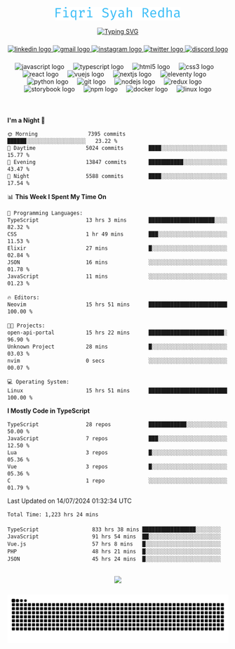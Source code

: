 <p align="center">
  <img src="./assets/name.svg" height="30" alt="Fiqri Syah Redha" />
</p>

<p align="center">
  <a href="https://git.io/typing-svg"><img src="https://readme-typing-svg.demolab.com?font=Fira+Code&pause=1000&center=true&vCenter=true&random=false&width=435&lines=Mid-Level+Frontend+Engineer;2%2B+years+experience;Always+learning+new+things" alt="Typing SVG" /></a>
</p>

###

<div align="center">
  <a href="https://www.linkedin.com/in/fiqrisyahredha" target="_blank">
    <img src="https://img.shields.io/static/v1?message=LinkedIn&logo=linkedin&label=&color=0077B5&logoColor=white&labelColor=&style=for-the-badge" height="25" alt="linkedin logo"  />
  </a>
  <a href="mailto:fiqrisyahredha@gmail.com" target="_blank">
    <img src="https://img.shields.io/static/v1?message=Gmail&logo=gmail&label=&color=D14836&logoColor=white&labelColor=&style=for-the-badge" height="25" alt="gmail logo"  />
  </a>
  <a href="https://instagram.com/fiqrisyahredha" target="_blank">
    <img src="https://img.shields.io/static/v1?message=Instagram&logo=instagram&label=&color=E4405F&logoColor=white&labelColor=&style=for-the-badge" height="25" alt="instagram logo"  />
  </a>
  <a href="https://twitter.com/fiqrisyahredha" target="_blank">
    <img src="https://img.shields.io/static/v1?message=Twitter&logo=twitter&label=&color=1DA1F2&logoColor=white&labelColor=&style=for-the-badge" height="25" alt="twitter logo"  />
  </a>
  <a href="https://discordapp.com/users/484183499050582027" target="_blank">
    <img src="https://img.shields.io/static/v1?message=Discord&logo=discord&label=&color=7289DA&logoColor=white&labelColor=&style=for-the-badge" height="25" alt="discord logo"  />
  </a>
</div>

###

<div align="center">
  <img src="https://cdn.jsdelivr.net/gh/devicons/devicon/icons/javascript/javascript-original.svg" height="32" alt="javascript logo"  />
  <img width="12" />
  <img src="https://cdn.jsdelivr.net/gh/devicons/devicon/icons/typescript/typescript-original.svg" height="32" alt="typescript logo"  />
  <img width="12" />
  <img src="https://cdn.jsdelivr.net/gh/devicons/devicon/icons/html5/html5-original.svg" height="32" alt="html5 logo"  />
  <img width="12" />
  <img src="https://cdn.jsdelivr.net/gh/devicons/devicon/icons/css3/css3-original.svg" height="32" alt="css3 logo"  />
  <img width="12" />
  <img src="https://cdn.jsdelivr.net/gh/devicons/devicon/icons/react/react-original.svg" height="32" alt="react logo"  />
  <img width="12" />
  <img src="https://cdn.jsdelivr.net/gh/devicons/devicon/icons/vuejs/vuejs-original.svg" height="32" alt="vuejs logo"  />
  <img width="12" />
  <img src="https://cdn.jsdelivr.net/gh/devicons/devicon/icons/nextjs/nextjs-original.svg" height="32" alt="nextjs logo"  />
  <img width="12" />
  <img src="https://cdn.jsdelivr.net/gh/devicons/devicon/icons/eleventy/eleventy-original.svg" height="32" alt="eleventy logo"  />
  <img width="12" />
  <img src="https://cdn.jsdelivr.net/gh/devicons/devicon/icons/python/python-original.svg" height="32" alt="python logo"  />
  <img width="12" />
  <img src="https://cdn.jsdelivr.net/gh/devicons/devicon/icons/git/git-original.svg" height="32" alt="git logo"  />
  <img width="12" />
  <img src="https://cdn.jsdelivr.net/gh/devicons/devicon/icons/nodejs/nodejs-original.svg" height="32" alt="nodejs logo"  />
  <img width="12" />
  <img src="https://cdn.jsdelivr.net/gh/devicons/devicon/icons/redux/redux-original.svg" height="32" alt="redux logo"  />
  <img width="12" />
  <img src="https://cdn.jsdelivr.net/gh/devicons/devicon/icons/storybook/storybook-original.svg" height="32" alt="storybook logo"  />
  <img width="12" />
  <img src="https://cdn.jsdelivr.net/gh/devicons/devicon/icons/npm/npm-original-wordmark.svg" height="32" alt="npm logo"  />
  <img width="12" />
  <img src="https://cdn.jsdelivr.net/gh/devicons/devicon/icons/docker/docker-original.svg" height="32" alt="docker logo"  />
  <img width="12" />
  <img src="https://cdn.jsdelivr.net/gh/devicons/devicon/icons/linux/linux-original.svg" height="32" alt="linux logo"  />
</div>

###

<br clear="both">

<!--START_SECTION:waka1-->
**I'm a Night 🦉** 

```text
🌞 Morning                7395 commits        ██████░░░░░░░░░░░░░░░░░░░   23.22 % 
🌆 Daytime                5024 commits        ████░░░░░░░░░░░░░░░░░░░░░   15.77 % 
🌃 Evening                13847 commits       ███████████░░░░░░░░░░░░░░   43.47 % 
🌙 Night                  5588 commits        ████░░░░░░░░░░░░░░░░░░░░░   17.54 % 
```


📊 **This Week I Spent My Time On** 

```text
💬 Programming Languages: 
TypeScript               13 hrs 3 mins       █████████████████████░░░░   82.32 % 
CSS                      1 hr 49 mins        ███░░░░░░░░░░░░░░░░░░░░░░   11.53 % 
Elixir                   27 mins             █░░░░░░░░░░░░░░░░░░░░░░░░   02.84 % 
JSON                     16 mins             ░░░░░░░░░░░░░░░░░░░░░░░░░   01.78 % 
JavaScript               11 mins             ░░░░░░░░░░░░░░░░░░░░░░░░░   01.23 % 

🔥 Editors: 
Neovim                   15 hrs 51 mins      █████████████████████████   100.00 % 

🐱‍💻 Projects: 
open-api-portal          15 hrs 22 mins      ████████████████████████░   96.90 % 
Unknown Project          28 mins             █░░░░░░░░░░░░░░░░░░░░░░░░   03.03 % 
nvim                     0 secs              ░░░░░░░░░░░░░░░░░░░░░░░░░   00.07 % 

💻 Operating System: 
Linux                    15 hrs 51 mins      █████████████████████████   100.00 % 
```

**I Mostly Code in TypeScript** 

```text
TypeScript               28 repos            ████████████░░░░░░░░░░░░░   50.00 % 
JavaScript               7 repos             ███░░░░░░░░░░░░░░░░░░░░░░   12.50 % 
Lua                      3 repos             █░░░░░░░░░░░░░░░░░░░░░░░░   05.36 % 
Vue                      3 repos             █░░░░░░░░░░░░░░░░░░░░░░░░   05.36 % 
C                        1 repo              ░░░░░░░░░░░░░░░░░░░░░░░░░   01.79 % 
```




 Last Updated on 14/07/2024 01:32:34 UTC
<!--END_SECTION:waka1-->

<!--START_SECTION:waka2-->

```txt
Total Time: 1,223 hrs 24 mins

TypeScript                 833 hrs 38 mins █████████████████░░░░░░░░   67.58 %
JavaScript                 91 hrs 54 mins  ██░░░░░░░░░░░░░░░░░░░░░░░   07.45 %
Vue.js                     57 hrs 8 mins   █░░░░░░░░░░░░░░░░░░░░░░░░   04.63 %
PHP                        48 hrs 21 mins  █░░░░░░░░░░░░░░░░░░░░░░░░   03.92 %
JSON                       45 hrs 24 mins  █░░░░░░░░░░░░░░░░░░░░░░░░   03.68 %
```

<!--END_SECTION:waka2-->

<br clear="both">

<div align="center">
  <img src="https://github-readme-streak-stats.herokuapp.com/?user=fiqrisr&theme=ayu-mirage&hide_border=false" height="160" />
</div>

###

<img src="https://raw.githubusercontent.com/fiqrisr/fiqrisr/output/snake.svg" alt="Snake animation" />

###

